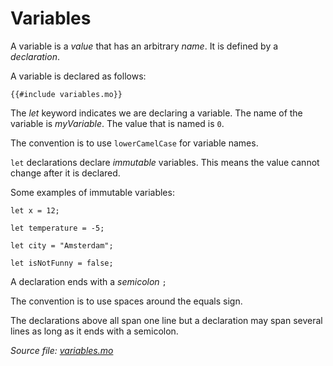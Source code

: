 # Variables

A variable is a *value* that has an arbitrary *name*. It is defined by a *declaration*.

A variable is declared as follows:

```motoko
{{#include variables.mo}}
```

The *let* keyword indicates we are declaring a variable. The name of the variable is *myVariable*. The value that is named is `0`.

The convention is to use `lowerCamelCase` for variable names. 

`let` declarations declare *immutable* variables. This means the value cannot change after it is declared.

Some examples of immutable variables:

```motoko
let x = 12;

let temperature = -5;

let city = "Amsterdam";

let isNotFunny = false;
```

A declaration ends with a *semicolon* `;`

The convention is to use spaces around the equals sign. 

The declarations above all span one line but a declaration may span several lines as long as it ends with a semicolon.

*Source file: [variables.mo](variables.mo)*